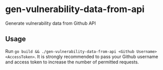 # gen-vulnerability-data-from-api
Generate vulnerability data from Github API

## Usage
Run ```go build && ./gen-vulnerability-data-from-api <Github Username> <AccessToken>```. It is strongly recommended to pass your Github username and access token to increase the number of permitted requests.
